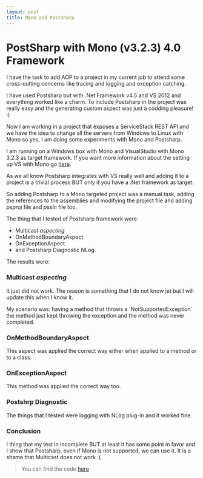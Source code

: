 ```yaml
---
layout: post
title: Mono and Postsharp
---
```


# PostSharp with Mono (v3.2.3) 4.0 Framework


I have the task to add AOP to a project in my current job to attend some cross-cutting concerns like tracing and logging and exception catching.

I have used Postsharp but with .Net Framework v4.5 and VS 2012 and everything worked like a charm. To include Postsharp in the project was really easy and the generating custom aspect was just a codding pleasure! :)

Now I am working in a project that exposes a ServiceStack REST API and we have the idea to change all the servers from Windows to Linux with Mono so yes, I am doing some experiments with Mono and Postsharp.

I am running on a Windows box with Mono and VisualStudio with Mono 3.2.3 as target framework. If you want more information about the setting up VS with Mono go [here](http://erictummers.wordpress.com/2012/01/25/target-mono-from-visual-studio/).

As we all know Postsharp integrates with VS really well and adding it to a project is a trivial process BUT only if you have a .Net framework as target.

So adding Postsharp to a Mono targeted project was a manual task, adding the references to the assemblies and modifying the project file and adding _psproj_ file and _pssln_ file too.

The thing that I tested of Postsharp framework were:

- Multicast _aspecting_
- OnMethodBoundaryAspect
- OnExceptionAspect
- and Postsharp Diagnostic NLog

The results were:

### Multicast _aspecting_ ###

It just did not work. The reason is something that I do not know jet but I will update this  when I know it.

My scenario was: having a method that throws a ´NotSupportedException´ the method just kept throwing the exception and the method was never completed.

### OnMethodBoundaryAspect ###

This aspect was applied the correct way either when applied to a method or to a class.

### OnExceptionAspect ###

This method was applied the correct way too.

### Postshrp Diagnostic ###

The things that I tested were logging with NLog plug-in and it worked fine.

### Conclusion ###

I thing that my test in incomplete BUT at least it has some point in favor and I show that Postsharp, even if Mono is not supported, we can use it. It is a shame that Multicast does not work :(

> You can find the code [here](https://github.com/Rafailong/MonoAndPostsharp)
